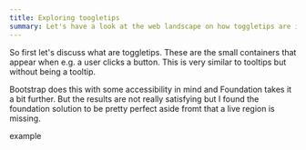 ```yaml
---
title: Exploring toogletips
summary: Let's have a look at the web landscape on how toggletips are implemented
---
```

So first let's discuss what are toggletips. These are the small containers that appear when e.g. a user clicks a button. This is very similar to tooltips but without being a tooltip.

Bootstrap does this with some accessibility in mind and Foundation takes it a bit further. But the results are not really satisfying but I found the foundation solution to be pretty perfect aside fromt that a live region is missing.

example

